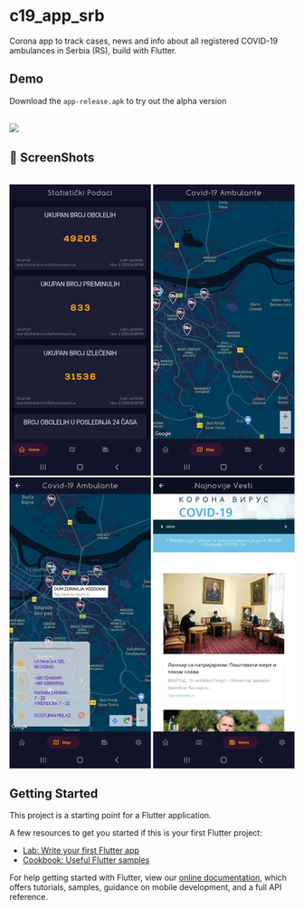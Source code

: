# c19_app_srb

Corona app to track cases, news and info about all registered COVID-19 ambulances in Serbia (RS), build with Flutter.

## Demo
Download the `app-release.apk` to try out the alpha version

<br>
<a href="https://github.com/StanisicS/korona_app/releases/download/v0.1-alpha/app-release.apk"><img src="https://playerzon.com/asset/download.png" width="200"></img></a>
<br>

## 📸 ScreenShots

<br>
<img src="assets/screenshots/Screenshot_20201102-202141.jpg" width="250">
<img src="assets/screenshots/Screenshot_20201102-202224.jpg" width="250">
<img src="assets/screenshots/Screenshot_20201102-202317.jpg" width="250">
<img src="assets/screenshots/Screenshot_20201102-202354.jpg" width="250">
<br>

## Getting Started

This project is a starting point for a Flutter application.

A few resources to get you started if this is your first Flutter project:

- [Lab: Write your first Flutter app](https://flutter.dev/docs/get-started/codelab)
- [Cookbook: Useful Flutter samples](https://flutter.dev/docs/cookbook)

For help getting started with Flutter, view our
[online documentation](https://flutter.dev/docs), which offers tutorials,
samples, guidance on mobile development, and a full API reference.
